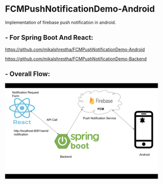# FCMPushNotificationDemo-Android
Implementation of firebase push notification in android.

## - For Spring Boot And React:
https://github.com/mikalshrestha/FCMPushNotificationDemo-Android

https://github.com/mikalshrestha/FCMPushNotificationDemo-Backend

## - Overall Flow:

<img src="Screenshots/Screen Shot 2021-07-27 at 10.43.04.png"></img>

